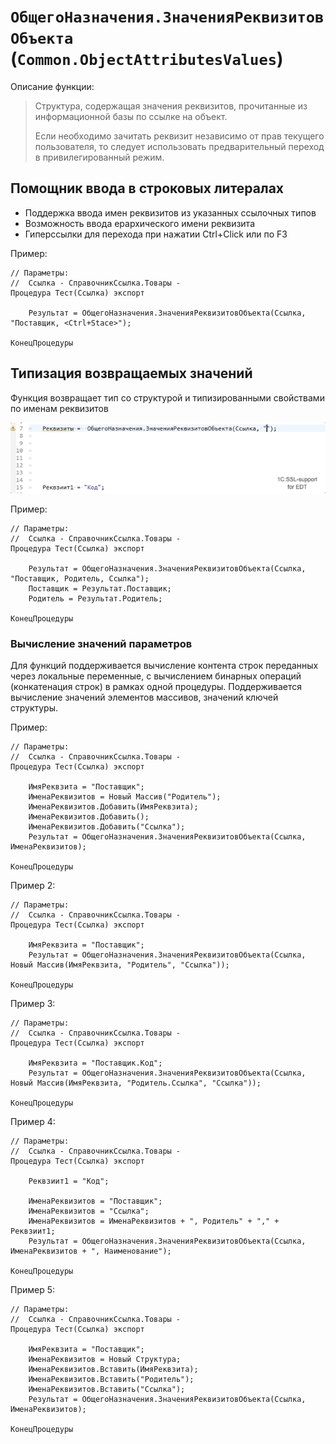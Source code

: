 # `ОбщегоНазначения.ЗначенияРеквизитовОбъекта` (`Common.ObjectAttributesValues`) 

Описание функции:

> Структура, содержащая значения реквизитов, прочитанные из информационной базы по ссылке на объект.
>
> Если необходимо зачитать реквизит независимо от прав текущего пользователя,
> то следует использовать предварительный переход в привилегированный режим.

## Помощник ввода в строковых литералах


- Поддержка ввода имен реквизитов из указанных ссылочных типов
- Возможность ввода ерархического имени реквизита
- Гиперссылки для перехода при нажатии Ctrl+Click или по F3 



Пример:

```bsl
// Параметры:
//  Ссылка - СправочникСсылка.Товары - 
Процедура Тест(Ссылка) экспорт
	
	Результат = ОбщегоНазначения.ЗначенияРеквизитовОбъекта(Ссылка, "Поставщик, <Ctrl+Stace>"); 
	
КонецПроцедуры
```


## Типизация возвращаемых значений


Функция возвращает тип со структурой и типизированными свойствами по именам реквизитов

![Type Common-Module](pict/type-object-attibutes-values.gif)


Пример:

```bsl
// Параметры:
//  Ссылка - СправочникСсылка.Товары - 
Процедура Тест(Ссылка) экспорт
	
	Результат = ОбщегоНазначения.ЗначенияРеквизитовОбъекта(Ссылка, "Поставщик, Родитель, Ссылка"); 
	Поставщик = Результат.Поставщик;
	Родитель = Результат.Родитель;
	
КонецПроцедуры
```

### Вычисление значений параметров

Для функций поддерживается вычисление контента строк переданных через локальные переменные, с вычислением бинарных операций (конкатенация строк) в рамках одной процедуры.
Поддерживается вычисление значений элементов массивов, значений ключей структуры.


Пример:

```bsl
// Параметры:
//  Ссылка - СправочникСсылка.Товары - 
Процедура Тест(Ссылка) экспорт
	
	ИмяРеквзита = "Поставщик";
	ИменаРеквизитов = Новый Массив("Родитель");
	ИменаРеквизитов.Добавить(ИмяРеквзита);
	ИменаРеквизитов.Добавить();
	ИменаРеквизитов.Добавить("Ссылка");
	Результат = ОбщегоНазначения.ЗначенияРеквизитовОбъекта(Ссылка, ИменаРеквизитов);
	
КонецПроцедуры
```

Пример 2:

```bsl
// Параметры:
//  Ссылка - СправочникСсылка.Товары - 
Процедура Тест(Ссылка) экспорт
	
	ИмяРеквзита = "Поставщик";
	Результат = ОбщегоНазначения.ЗначенияРеквизитовОбъекта(Ссылка, Новый Массив(ИмяРеквзита, "Родитель", "Ссылка"));
	
КонецПроцедуры
```

Пример 3:

```bsl
// Параметры:
//  Ссылка - СправочникСсылка.Товары - 
Процедура Тест(Ссылка) экспорт
	
	ИмяРеквзита = "Поставщик.Код";
	Результат = ОбщегоНазначения.ЗначенияРеквизитовОбъекта(Ссылка, Новый Массив(ИмяРеквзита, "Родитель.Ссылка", "Ссылка"));
	
КонецПроцедуры
```

Пример 4:

```bsl
// Параметры:
//  Ссылка - СправочникСсылка.Товары - 
Процедура Тест(Ссылка) экспорт
	
	Реквзиит1 = "Код";
	
	ИменаРеквизитов = "Поставщик";
	ИменаРеквизитов = "Ссылка";
	ИменаРеквизитов = ИменаРеквизитов + ", Родитель" + "," + Реквзиит1;
	Результат = ОбщегоНазначения.ЗначенияРеквизитовОбъекта(Ссылка, ИменаРеквизитов + ", Наименование"); 
	
КонецПроцедуры
```

Пример 5:

```bsl
// Параметры:
//  Ссылка - СправочникСсылка.Товары - 
Процедура Тест(Ссылка) экспорт
	
	ИмяРеквзита = "Поставщик";
	ИменаРеквизитов = Новый Структура;
	ИменаРеквизитов.Вставить(ИмяРеквзита);
	ИменаРеквизитов.Вставить("Родитель");
	ИменаРеквизитов.Вставить("Ссылка");
	Результат = ОбщегоНазначения.ЗначенияРеквизитовОбъекта(Ссылка, ИменаРеквизитов);
	
КонецПроцедуры
```


